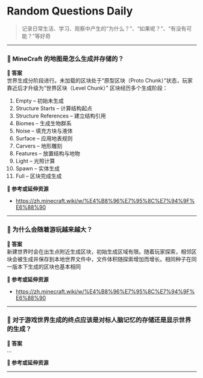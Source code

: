 # Random Questions Daily

> 记录日常生活、学习、观察中产生的“为什么？”、“如果呢？”、“有没有可能？”等好奇

---


### 🧐 MineCraft 的地图是怎么生成并存储的？

**📘 答案**  
世界生成分阶段进行。未加载的区块处于“原型区块（Proto Chunk）”状态，玩家靠近后才升级为“世界区块（Level Chunk）”
区块经历多个生成阶段：  
1. Empty – 初始未生成  
2. Structure Starts – 计算结构起点  
3. Structure References – 建立结构引用  
4. Biomes – 生成生物群系  
5. Noise – 填充方块与液体  
6. Surface – 应用地表规则  
7. Carvers – 地形雕刻  
8. Features – 放置结构与地物  
9. Light – 光照计算  
10. Spawn – 实体生成  
11. Full – 区块完成生成  

**🔗 参考或延伸资源**  
- https://zh.minecraft.wiki/w/%E4%B8%96%E7%95%8C%E7%94%9F%E6%88%90

---

### 🧐 为什么会随着游玩越来越大？

**📘 答案**  
新建世界时会在出生点附近生成区块，初始生成区域有限。随着玩家探索，相邻区块会被生成并保存到本地世界文件中，文件体积随探索增加而增长。相同种子在同一版本下生成的区块也基本相同

**🔗 参考或延伸资源**  
- https://zh.minecraft.wiki/w/%E4%B8%96%E7%95%8C%E7%94%9F%E6%88%90

---

### 🧐 对于游戏世界生成的终点应该是对标人脑记忆的存储还是显示世界的生成？

**📘 答案**  
...

**🔗 参考或延伸资源**  

---
